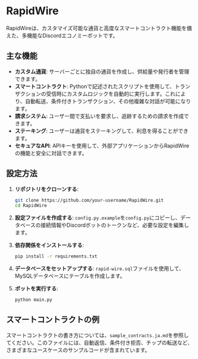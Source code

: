 # RapidWire

RapidWireは、カスタマイズ可能な通貨と高度なスマートコントラクト機能を備えた、多機能なDiscordエコノミーボットです。

## 主な機能

*   **カスタム通貨**: サーバーごとに独自の通貨を作成し、供給量や発行者を管理できます。
*   **スマートコントラクト**: Pythonで記述されたスクリプトを使用して、トランザクションの受信時にカスタムロジックを自動的に実行します。これにより、自動転送、条件付きトランザクション、その他複雑な対話が可能になります。
*   **請求システム**: ユーザー間で支払いを要求し、追跡するための請求を作成できます。
*   **ステーキング**: ユーザーは通貨をステーキングして、利息を得ることができます。
*   **セキュアなAPI**: APIキーを使用して、外部アプリケーションからRapidWireの機能と安全に対話できます。

## 設定方法

1.  **リポジトリをクローンする**:
    ```bash
    git clone https://github.com/your-username/RapidWire.git
    cd RapidWire
    ```

2.  **設定ファイルを作成する**:
    `config.py.example`を`config.py`にコピーし、データベースの接続情報やDiscordボットのトークンなど、必要な設定を編集します。

3.  **依存関係をインストールする**:
    ```bash
    pip install -r requirements.txt
    ```

4.  **データベースをセットアップする**:
    `rapid-wire.sql`ファイルを使用して、MySQLデータベースにテーブルを作成します。

5.  **ボットを実行する**:
    ```bash
    python main.py
    ```

## スマートコントラクトの例

スマートコントラクトの書き方については、`sample_contracts.ja.md`を参照してください。このファイルには、自動返信、条件付き拒否、チップの転送など、さまざまなユースケースのサンプルコードが含まれています。
